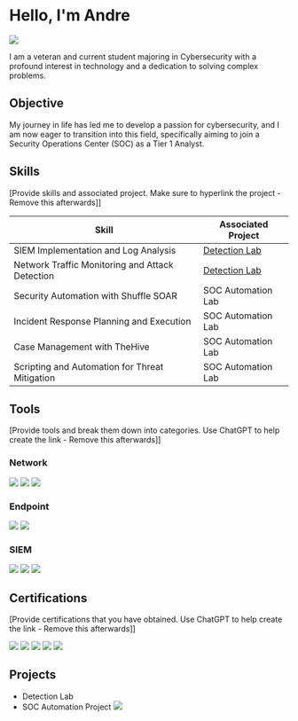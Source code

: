 # Hello, I'm Andre
<a href="https://www.linkedin.com/in/andre-simmons-jr/"><img src="https://img.shields.io/badge/-LinkedIn-0072b1?&style=for-the-badge&logo=linkedin&logoColor=white" /></a>

I am a veteran and current student majoring in Cybersecurity with a profound interest in technology and a dedication to solving complex problems. 

## Objective

My journey in life has led me to develop a passion for cybersecurity, and I am now eager to transition into this field, specifically aiming to join a Security Operations Center (SOC) as a Tier 1 Analyst.

## Skills
[Provide skills and associated project. Make sure to hyperlink the project - Remove this afterwards]]

| Skill                                         | Associated Project         |
|-----------------------------------------------|----------------------------|
| SIEM Implementation and Log Analysis          | <a href="https://google.com">Detection Lab</a>|
| Network Traffic Monitoring and Attack Detection | <a href="https://google.com">Detection Lab</a>|
| Security Automation with Shuffle SOAR         | SOC Automation Lab|
| Incident Response Planning and Execution      | SOC Automation Lab|
| Case Management with TheHive                  | SOC Automation Lab|
| Scripting and Automation for Threat Mitigation | SOC Automation Lab|

## Tools
[Provide tools and break them down into categories. Use ChatGPT to help create the link - Remove this afterwards]]

### Network
<div>
    <img src="https://img.shields.io/badge/-Wireshark-1679A7?&style=for-the-badge&logo=Wireshark&logoColor=white" />
    <img src="https://img.shields.io/badge/-Suricata-EF3B2D?&style=for-the-badge&logo=Suricata&logoColor=white" />
    <img src="https://img.shields.io/badge/-Zeek-777BB4?&style=for-the-badge&logo=Zeek&logoColor=white" />
</div>

### Endpoint
<div>
    <img src="https://img.shields.io/badge/-Microsoft_Defender_for_Endpoint-00A4EF?&style=for-the-badge&logo=Microsoft&logoColor=white" />
    <img src="https://img.shields.io/badge/-Velociraptor-4B275F?&style=for-the-badge&logo=Velociraptor&logoColor=white" />
</div>

### SIEM
<div>
    <img src="https://img.shields.io/badge/-Microsoft_Sentinel-0078D4?&style=for-the-badge&logo=Microsoft&logoColor=white" />
    <img src="https://img.shields.io/badge/-Splunk-000000?&style=for-the-badge&logo=Splunk&logoColor=white" />
    <img src="https://img.shields.io/badge/-Elastic-005571?&style=for-the-badge&logo=Elastic&logoColor=white" />
</div>

## Certifications
[Provide certifications that you have obtained. Use ChatGPT to help create the link - Remove this afterwards]]
<div>
<img src="https://img.shields.io/badge/-Security%2B-FF0000?&style=for-the-badge&logo=CompTIA&logoColor=white" />
<img src="https://img.shields.io/badge/-Network%2B-007ACC?&style=for-the-badge&logo=CompTIA&logoColor=white" />
<img src="https://img.shields.io/badge/-A%2B-4D4D4D?&style=for-the-badge&logo=CompTIA&logoColor=white" />
<img src="https://img.shields.io/badge/-CDSA-006400?&style=for-the-badge&logoColor=white" />
<img src="https://img.shields.io/badge/-CCD-000080?&style=for-the-badge&logoColor=white" />
</div>

## Projects
- Detection Lab
- SOC Automation Project <a href="https://viewer.diagrams.net/?tags=%7B%7D&highlight=0000ff&edit=_blank&layers=1&nav=1&title=SOC%20Automation%20Project#R7Vxbc5s4FP41mX2KB8TF%2BDEmcZvZdttp0un2qaOAjLUB5BE4sfvrVwKJm4hDY7BpE3fqmCMhsL7znZuEzww32r6jcL36SHwUngHN354Zl2cA6IZjsz9cshMSx9JzSUCxL2Sl4Ab%2FREKoCekG%2ByipdUwJCVO8rgs9EsfIS2sySCl5rHdbkrB%2B1TUMkCK48WCoSr9hP13lUsfSSvl7hIOVvLKuiZYIys5CkKygTx4rIuPqzHApIWn%2BKdq6KOSzJ%2BclP2%2FxRGtxYxTFaZcTrmd%2Fb2bu9%2B%2FLtf71xvp4%2FvC4ds9n4t7SnfzCyGffXxwSmq5IQGIYXpXSOSWb2Ed8VI0dlX0%2BELJmQp0J%2F0NpuhNgwk1KmGiVRqFoTVJI0wsODhPchcS7l8IFDkMxLpuuNT89xHHeTMk9cklIaHafxix7sRZ1HsTUJGRDPbTny0t9gjRA6Z5%2BIO%2FHZ6ZyATHL7xCJUEp3rANFIUzxQ11zoFDAoOhXYsQ%2BCJh%2BATLJjAcYbuSlJuz4BsU%2B%2B3P1wOYhaYX1A7xj9KxBAUMcxOyzx05CbGbnD4immKn%2FhWiIsO%2FnqKME%2F4R32XgcnzXB%2FDpscGt%2BZl22ArFP5fiF0PashcPiIjWa1OZZnHWuTZg9EeAI%2ByKx6gyFGP0z%2FzaVLmS5TJhONLEqbuIA%2BBT0vuHY53YKaBxazQ0xn0Bgh2wW5z5%2BYB8D%2FvEb%2FLlZ8XsMKu3sHipdFNiXJE4rpNE023bdFphTTt1CminKZ5LgFBPeekfSlESsQ9hoKNRG0aOKjpFNykjMuCstNFefJWN65cbc7NXGc9tx9LnBWgIKfT4zsi0mMaqILzFlo%2Be3FXOjVAwm7TaoWJVoG3CHNYlR%2BkjofTJZe%2FtMiaKsTyqlMbVqCmlJuj6W3qPwEauK55hqQ9kLXdGKY9j44c036Gi%2BjVGZb6Dw%2FwsjCONME6TkHqXeqtXazrUJ0zJXy%2F4z2wtcJtP5kZBLWX6s12Wt%2FXQzk8i%2FlRbHsvY0ZS2yS8t4TtmSOYlnTUxFh9qNFEzWuRlZ4i3XUNX2ZJOFqPCEdX2UxPdw4hF9NqHZWPM1vfay%2B6A5GIqBWlzwf22arGmWNjX6sR6mtAzCehiWaj2sFuNhDWU8gK3o5cGmgU0P3f3Lz2daKA6%2FV9sut2Lw%2FGgnI8LmzC8WGnupxublJsXoaFLsvk1KdioLieGu0kGQXo1Stg3tkMmVrTUAz0fsNX4xFPt1zckWi2ipqik4ypIrlbFrRDG7D86zS3ZJlsuhz6Vob3xaZFEcdx8mq0ITkzX0cBzcZlrI%2BSguf4mjgH3TEN%2Bxd%2BhxOH74WbBA%2BNwvsLj9H15INv4keQiG4TLQunHZ0CfWUKGAOSSbq1yuUPspNj8TIPDXYnEQm81TsfkwkCyFYUYlv7sImQaOOb%2BTStZLgqfrQAw33ozOVPCSmdpHGDMTpIZ2r9swSjdVuK3ZyQ2jSrnbFXrPte0Nuip0tlnPbnXn5NBNFehabeNx091G8uBbyPHNNi%2FngDvDtg%2FycnZHLzeuNFi3FdxM7uWuYoo9bjuvP7l%2FjdnNSb072MtpE2CDaT1UHLvL06evKpDsSjFrXBRzFIpZv1Ug2SPFNN22Rk8qdTGuz1rLtFZs0Z5jlVpscXoutpzMcb2o2GKB9qh10GILUNf67OpaXwRxOGYG97bWx5ykOZ0dxmB5A9P6GcMRGgzqJSe%2FxudnvGRRSx2ez%2BYo%2BAwaxdOj0Fn1yE6Fzl9QsiZxgrhzzpcyx0tt0KNzNi0d1LAY%2Fyq%2Bmr3crDbLZfhWMNhfBLdPXi8AQ9bA9ZpJroRcp1vScn6vKMtpLJpMj2GW1fLfb2uW%2Byy%2Ba7Y2%2BqRJ9ag3xONIMf7uEnVN8m1D1JE3RNmNar%2FRUu0%2F8oaok1SI%2B%2FMRxdapo2976D1yPwxHdSsCmGT22kPZ0s3498JKVezHXGvNMFofu%2FUuNHQEdeTsqBKBH6sM1pV8zqjIB6TmluSbVmImKCKngokjr1Q96ddeUms2QZ2Ho9%2FBAAatPPdBw%2BGrV103C%2BmjoqGhFoiz1IVN4JLQqMxechqOP3%2Fp8%2BkQbWbZNSKO3h8azz0dojwU0njqp9NDIWxm0%2BGQ5qYgya2CrnBV5CjVZEeInmTuL6QajVoTUDONWUuiYQ6VaBhqXUHZGaYAektxkLUUC7QcdhhlW9%2Bz9zZ6l%2BR%2B7Upg1JVg2vL8TWvJcTgtGHILfRb2O3UPaz6bUrb62AMi2K4PUhrj2iBhqs6z1TUOXBk4YOKnXSd%2BNq6JV5OHP3TizXGFi6a6V%2FlPnfhxbXc01G2qxYKhEgKUabMMF%2FaEAvVFimqY%2FxYJdAgFjhsQOqdgWz1YMHpIxw%2Fgr9XVY03HxV%2BZl5b8%2FXRz%2Fc9tC3urO5hfOwWtRjRuGydOyUw1wS6e9FCQdCmCKZLmlw8dszcXZtlWnsFF3X%2BK4U%2FFuPipnj0Yg7YFvuFAVheGRP35qfIJyptV9yoO47tEuNvWctqrxr%2F5TFCrmz0u%2FmrdRWK00gvkP7kcQTZtEWygWHZ6NSAaeh3E8zYQ9RYQX7BKzw7LX73KK6flj4cZV%2F8D"><img src="https://img.shields.io/badge/-LinkedIn-0072b1?&style=for-the-badge&logo=linkedin&logoColor=white" /></a>
